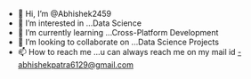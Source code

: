 - 👋 Hi, I’m @Abhishek2459
- 👀 I’m interested in ...Data Science
- 🌱 I’m currently learning ...Cross-Platform Development
- 💞️ I’m looking to collaborate on ...Data Science Projects
- 📫 How to reach me ...u can always reach me on my mail id -abhishekpatra6129@gmail.com

<!---
Abhishek2459/Abhishek2459 is a ✨ special ✨ repository because its `README.md` (this file) appears on your GitHub profile.
You can click the Preview link to take a look at your changes.
--->

